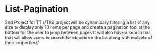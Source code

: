 # List-Pagination
2nd Project for TT
  //This project will be dynamically filtering a list of any size to display only 10 items per page
  and create a pagination tool at the bottom for the user to jump between pages
  It will also have a search bar that will allow users to search for objects on the list along with multiple of their
  properties//
